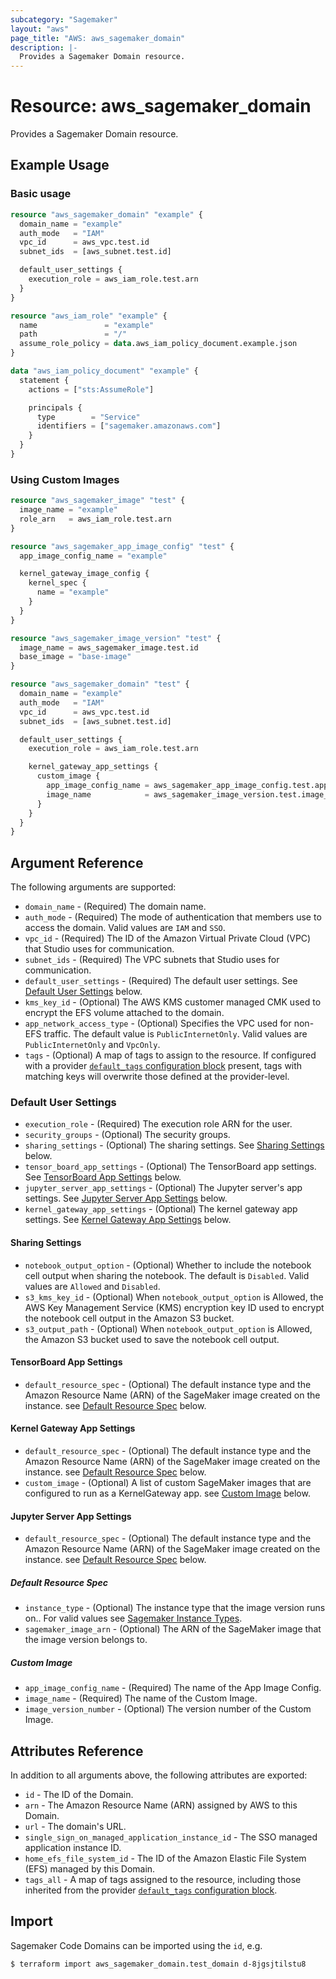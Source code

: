 ```yaml
---
subcategory: "Sagemaker"
layout: "aws"
page_title: "AWS: aws_sagemaker_domain"
description: |-
  Provides a Sagemaker Domain resource.
---
```


# Resource: aws_sagemaker_domain

Provides a Sagemaker Domain resource.

## Example Usage

### Basic usage

```terraform
resource "aws_sagemaker_domain" "example" {
  domain_name = "example"
  auth_mode   = "IAM"
  vpc_id      = aws_vpc.test.id
  subnet_ids  = [aws_subnet.test.id]

  default_user_settings {
    execution_role = aws_iam_role.test.arn
  }
}

resource "aws_iam_role" "example" {
  name               = "example"
  path               = "/"
  assume_role_policy = data.aws_iam_policy_document.example.json
}

data "aws_iam_policy_document" "example" {
  statement {
    actions = ["sts:AssumeRole"]

    principals {
      type        = "Service"
      identifiers = ["sagemaker.amazonaws.com"]
    }
  }
}
```

### Using Custom Images

```terraform
resource "aws_sagemaker_image" "test" {
  image_name = "example"
  role_arn   = aws_iam_role.test.arn
}

resource "aws_sagemaker_app_image_config" "test" {
  app_image_config_name = "example"

  kernel_gateway_image_config {
    kernel_spec {
      name = "example"
    }
  }
}

resource "aws_sagemaker_image_version" "test" {
  image_name = aws_sagemaker_image.test.id
  base_image = "base-image"
}

resource "aws_sagemaker_domain" "test" {
  domain_name = "example"
  auth_mode   = "IAM"
  vpc_id      = aws_vpc.test.id
  subnet_ids  = [aws_subnet.test.id]

  default_user_settings {
    execution_role = aws_iam_role.test.arn

    kernel_gateway_app_settings {
      custom_image {
        app_image_config_name = aws_sagemaker_app_image_config.test.app_image_config_name
        image_name            = aws_sagemaker_image_version.test.image_name
      }
    }
  }
}
```

## Argument Reference

The following arguments are supported:

* `domain_name` - (Required) The domain name.
* `auth_mode` - (Required) The mode of authentication that members use to access the domain. Valid values are `IAM` and `SSO`.
* `vpc_id` - (Required) The ID of the Amazon Virtual Private Cloud (VPC) that Studio uses for communication.
* `subnet_ids` - (Required) The VPC subnets that Studio uses for communication.
* `default_user_settings` - (Required) The default user settings. See [Default User Settings](#default-user-settings) below.
* `kms_key_id` - (Optional) The AWS KMS customer managed CMK used to encrypt the EFS volume attached to the domain.
* `app_network_access_type` - (Optional) Specifies the VPC used for non-EFS traffic. The default value is `PublicInternetOnly`. Valid values are `PublicInternetOnly` and `VpcOnly`.
* `tags` - (Optional) A map of tags to assign to the resource. If configured with a provider [`default_tags` configuration block](/docs/providers/aws/index.html#default_tags-configuration-block) present, tags with matching keys will overwrite those defined at the provider-level.

### Default User Settings

* `execution_role` - (Required) The execution role ARN for the user.
* `security_groups` - (Optional) The security groups.
* `sharing_settings` - (Optional) The sharing settings. See [Sharing Settings](#sharing-settings) below.
* `tensor_board_app_settings` - (Optional) The TensorBoard app settings. See [TensorBoard App Settings](#tensorboard-app-settings) below.
* `jupyter_server_app_settings` - (Optional) The Jupyter server's app settings. See [Jupyter Server App Settings](#jupyter-server-app-settings) below.
* `kernel_gateway_app_settings` - (Optional) The kernel gateway app settings. See [Kernel Gateway App Settings](#kernal-gateway-app-settings) below.

#### Sharing Settings

* `notebook_output_option` - (Optional) Whether to include the notebook cell output when sharing the notebook. The default is `Disabled`. Valid values are `Allowed` and `Disabled`.
* `s3_kms_key_id` - (Optional) When `notebook_output_option` is Allowed, the AWS Key Management Service (KMS) encryption key ID used to encrypt the notebook cell output in the Amazon S3 bucket.
* `s3_output_path` - (Optional) When `notebook_output_option` is Allowed, the Amazon S3 bucket used to save the notebook cell output.

#### TensorBoard App Settings

* `default_resource_spec` - (Optional) The default instance type and the Amazon Resource Name (ARN) of the SageMaker image created on the instance. see [Default Resource Spec](#default-resource-spec) below.

#### Kernel Gateway App Settings

* `default_resource_spec` - (Optional) The default instance type and the Amazon Resource Name (ARN) of the SageMaker image created on the instance. see [Default Resource Spec](#default-resource-spec) below.
* `custom_image` - (Optional) A list of custom SageMaker images that are configured to run as a KernelGateway app. see [Custom Image](#custom-image) below.

#### Jupyter Server App Settings

* `default_resource_spec` - (Optional) The default instance type and the Amazon Resource Name (ARN) of the SageMaker image created on the instance. see [Default Resource Spec](#default-resource-spec) below.

##### Default Resource Spec

* `instance_type` - (Optional) The instance type that the image version runs on.. For valid values see [Sagemaker Instance Types](https://docs.aws.amazon.com/sagemaker/latest/dg/notebooks-available-instance-types.html).
* `sagemaker_image_arn` - (Optional) The ARN of the SageMaker image that the image version belongs to.

##### Custom Image

* `app_image_config_name` - (Required) The name of the App Image Config.
* `image_name` - (Required) The name of the Custom Image.
* `image_version_number` - (Optional) The version number of the Custom Image.

## Attributes Reference

In addition to all arguments above, the following attributes are exported:

* `id` - The ID of the Domain.
* `arn` - The Amazon Resource Name (ARN) assigned by AWS to this Domain.
* `url` - The domain's URL.
* `single_sign_on_managed_application_instance_id` - The SSO managed application instance ID.
* `home_efs_file_system_id` - The ID of the Amazon Elastic File System (EFS) managed by this Domain.
* `tags_all` - A map of tags assigned to the resource, including those inherited from the provider [`default_tags` configuration block](/docs/providers/aws/index.html#default_tags-configuration-block).

## Import

Sagemaker Code Domains can be imported using the `id`, e.g.

```
$ terraform import aws_sagemaker_domain.test_domain d-8jgsjtilstu8
```
